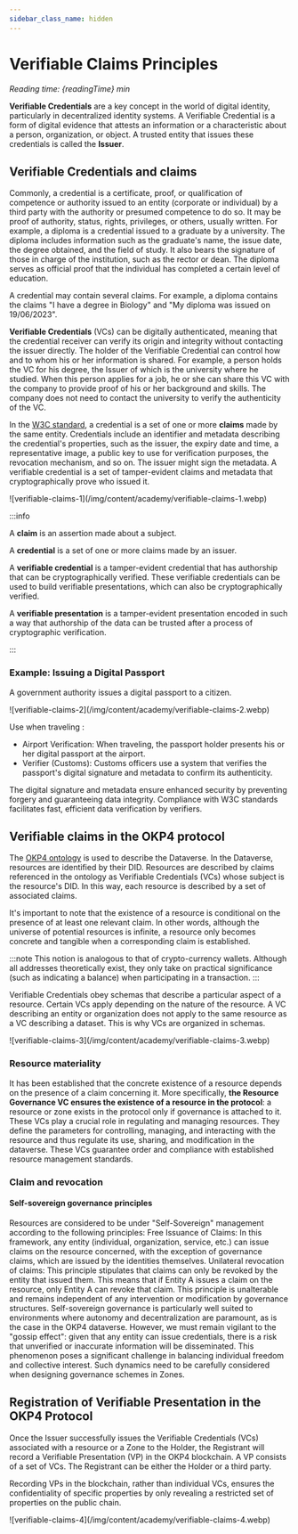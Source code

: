 ```yaml
---
sidebar_class_name: hidden
---
```


# Verifiable Claims Principles

<i>Reading time: {readingTime} min</i>

**Verifiable Credentials** are a key concept in the world of digital identity, particularly in decentralized identity systems. A Verifiable Credential is a form of digital evidence that attests an information or a characteristic about a person, organization, or object. A trusted entity that issues these credentials is called the **Issuer**.

## Verifiable Credentials and claims

Commonly, a credential is a certificate, proof, or qualification of competence or authority issued to an entity (corporate or individual) by a third party with the authority or presumed competence to do so. It may be proof of authority, status, rights, privileges, or others, usually written. For example, a diploma is a credential issued to a graduate by a university. The diploma includes information such as the graduate's name, the issue date, the degree obtained, and the field of study. It also bears the signature of those in charge of the institution, such as the rector or dean. The diploma serves as official proof that the individual has completed a certain level of education.

A credential may contain several claims. For example, a diploma contains the claims "I have a degree in Biology" and "My diploma was issued on 19/06/2023".

**Verifiable Credentials** (VCs) can be digitally authenticated, meaning that the credential receiver can verify its origin and integrity without contacting the issuer directly. The holder of the Verifiable Credential can control how and to whom his or her information is shared. For example, a person holds the VC for his degree, the Issuer of which is the university where he studied. When this person applies for a job, he or she can share this VC with the company to provide proof of his or her background and skills. The company does not need to contact the university to verify the authenticity of the VC.

In the [W3C standard](https://www.w3.org/TR/vc-data-model/), a credential is a set of one or more **claims** made by the same entity. Credentials include an identifier and metadata describing the credential's properties, such as the issuer, the expiry date and time, a representative image, a public key to use for verification purposes, the revocation mechanism, and so on. The issuer might sign the metadata. A verifiable credential is a set of tamper-evident claims and metadata that cryptographically prove who issued it.

<centre>
![verifiable-claims-1](/img/content/academy/verifiable-claims-1.webp)
</centre>

:::info

A **claim** is an assertion made about a subject.

A **credential** is a set of one or more claims made by an issuer.

A **verifiable credential** is a tamper-evident credential that has authorship that can be cryptographically verified. These verifiable credentials can be used to build verifiable presentations, which can also be cryptographically verified.

A **verifiable presentation** is a tamper-evident presentation encoded in such a way that authorship of the data can be trusted after a process of cryptographic verification.

:::

### Example: Issuing a Digital Passport

A government authority issues a digital passport to a citizen.

<centre>
![verifiable-claims-2](/img/content/academy/verifiable-claims-2.webp)
</centre>

Use when traveling :

- Airport Verification: When traveling, the passport holder presents his or her digital passport at the airport.
- Verifier (Customs): Customs officers use a system that verifies the passport's digital signature and metadata to confirm its authenticity.

The digital signature and metadata ensure enhanced security by preventing forgery and guaranteeing data integrity. Compliance with W3C standards facilitates fast, efficient data verification by verifiers.

## Verifiable claims in the OKP4 protocol

The [OKP4 ontology](https://docs.okp4.network/academy/resources#ontology-how-its-represented-semantic-description) is used to describe the Dataverse. In the Dataverse, resources are identified by their DID. Resources are described by claims referenced in the ontology as Verifiable Credentials (VCs) whose subject is the resource's DID. In this way, each resource is described by a set of associated claims.

It's important to note that the existence of a resource is conditional on the presence of at least one relevant claim. In other words, although the universe of potential resources is infinite, a resource only becomes concrete and tangible when a corresponding claim is established.

:::note
This notion is analogous to that of crypto-currency wallets. Although all addresses theoretically exist, they only take on practical significance (such as indicating a balance) when participating in a transaction.
:::

Verifiable Credentials obey schemas that describe a particular aspect of a resource. Certain VCs apply depending on the nature of the resource. A VC describing an entity or organization does not apply to the same resource as a VC describing a dataset. This is why VCs are organized in schemas.

<centre>
![verifiable-claims-3](/img/content/academy/verifiable-claims-3.webp)
</centre>

### Resource materiality

It has been established that the concrete existence of a resource depends on the presence of a claim concerning it. More specifically, **the Resource Governance VC ensures the existence of a resource in the protocol**: a resource or zone exists in the protocol only if governance is attached to it.
These VCs play a crucial role in regulating and managing resources. They define the parameters for controlling, managing, and interacting with the resource and thus regulate its use, sharing, and modification in the dataverse. These VCs guarantee order and compliance with established resource management standards.

### Claim and revocation

#### Self-sovereign governance principles

Resources are considered to be under "Self-Sovereign" management according to the following principles:
Free Issuance of Claims: In this framework, any entity (individual, organization, service, etc.) can issue claims on the resource concerned, with the exception of governance claims, which are issued by the identities themselves.
Unilateral revocation of claims: This principle stipulates that claims can only be revoked by the entity that issued them. This means that if Entity A issues a claim on the resource, only Entity A can revoke that claim. This principle is unalterable and remains independent of any intervention or modification by governance structures.
Self-sovereign governance is particularly well suited to environments where autonomy and decentralization are paramount, as is the case in the OKP4 dataverse. However, we must remain vigilant to the "gossip effect": given that any entity can issue credentials, there is a risk that unverified or inaccurate information will be disseminated. This phenomenon poses a significant challenge in balancing individual freedom and collective interest. Such dynamics need to be carefully considered when designing governance schemes in Zones.

## Registration of Verifiable Presentation in the OKP4 Protocol

Once the Issuer successfully issues the Verifiable Credentials (VCs) associated with a resource or a Zone to the Holder, the Registrant will record a Verifiable Presentation (VP) in the OKP4 blockchain. A VP consists of a set of VCs. The Registrant can be either the Holder or a third party.

Recording VPs in the blockchain, rather than individual VCs, ensures the confidentiality of specific properties by only revealing a restricted set of properties on the public chain.

<centre>
![verifiable-claims-4](/img/content/academy/verifiable-claims-4.webp)
</centre>
